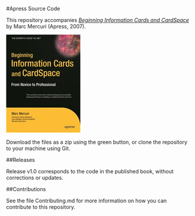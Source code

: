 #Apress Source Code

This repository accompanies [*Beginning Information Cards and CardSpace*](http://www.apress.com/9781590598078) by Marc Mercuri (Apress, 2007).

![Cover image](9781590598078.jpg)

Download the files as a zip using the green button, or clone the repository to your machine using Git.

##Releases

Release v1.0 corresponds to the code in the published book, without corrections or updates.

##Contributions

See the file Contributing.md for more information on how you can contribute to this repository.
